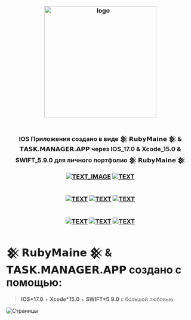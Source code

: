 <h3 align="center">
<br />
<img src="https://rubymaine.000webhostapp.com/rubymaine/my.rubymaine.IOS.SWIFTUI.TASK.MANAGER.APP/0%e2%80%940.png" alt="logo" width="300" />
<br />
<br />

IOS Приложения создано в виде 𒆜 𝗥𝘂𝗯𝘆𝗠𝗮𝗶𝗻𝗲 𒆜 & 𝗧𝗔𝗦𝗞.𝗠𝗔𝗡𝗔𝗚𝗘𝗥.𝗔𝗣𝗣 через IOS_17.0 & Xcode_15.0 & SWIFT_5.9.0 для личного портфолио 𒆜 𝗥𝘂𝗯𝘆𝗠𝗮𝗶𝗻𝗲 𒆜

[![TEXT_IMAGE](https://img.shields.io/badge/GitHub-EE0000??style=for-the-badge&logo=github&logoColor=white)](https://github.com/)
[![TEXT](https://img.shields.io/badge/LICENSE:_MIT/APACHE-v2.0-EE0000??style=for-the-badge&logo=LibreOffice&logoColor=white)](#)
<br /><br /><br />
[![TEXT](https://img.shields.io/badge/IOS_версия:-v17.0-EE0000??style=for-the-badge&logo=appstore&logoColor=white)](#)
[![TEXT](https://img.shields.io/badge/Xcode_версия:-v15.0-EE0000??style=for-the-badge&logo=xcode&logoColor=white)](#)
[![TEXT](https://img.shields.io/badge/SWIFT_версия:-v5.9.0-EE0000??style=for-the-badge&logo=swift&logoColor=white)](#)
<br /><br /><br />
[![TEXT](https://img.shields.io/badge/Телеграм_Канал:-@RUBYMAINE-EE0000??style=for-the-badge&logo=telegram&logoColor=blue)](https://t.me/rubymaine)
[![TEXT](https://img.shields.io/badge/Автор:-RUBYMAINE-CC342D??style=for-the-badge&logo=ruby&logoColor=white)](#)
[![TEXT](https://img.shields.io/badge/Дата_и_время_разработки:-[𝟭𝟮.𝟭𝟬.𝟮𝟬𝟮𝟯]-EE0000??style=for-the-badge&logo=rescuetime&logoColor=blue)](#)

</h3>

# 𒆜 𝗥𝘂𝗯𝘆𝗠𝗮𝗶𝗻𝗲 𒆜 & 𝗧𝗔𝗦𝗞.𝗠𝗔𝗡𝗔𝗚𝗘𝗥.𝗔𝗣𝗣 создано с помощью:
> **IOS*17.0** + **Xcode*15.0** + **SWIFT*5.9.0** с большой любовью.

![Страницы](https://rubymaine.000webhostapp.com/rubymaine/my.rubymaine.IOS.SWIFTUI.TASK.MANAGER.APP/4in1%e2%80%941.png?raw=true)